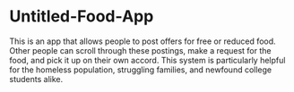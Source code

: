# Untitled-Food-App
This is an app that allows people to post offers for free or reduced food. Other people can scroll through these postings, make a request for the food, and pick it up on their own accord. This system is particularly helpful for the homeless population, struggling families, and newfound college students alike.
